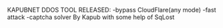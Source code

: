 KAPUBNET DDOS TOOL RELEASED:
-bypass CloudFlare(any mode)
-fast attack
-captcha solver
By Kapub
with some help of SqLost
